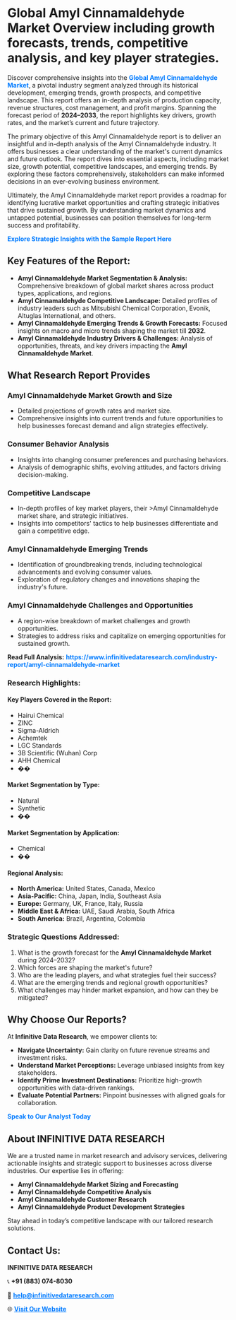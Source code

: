 <h1>Global Amyl Cinnamaldehyde Market Overview including growth forecasts, trends, competitive analysis, and key player strategies.</h1>
<p>
Discover comprehensive insights into the 
<a href="https://www.infinitivedataresearch.com/industry-report/amyl-cinnamaldehyde-market" rel="dofollow" style="color: #007BFF; text-decoration: none;"><strong>Global Amyl Cinnamaldehyde Market</strong></a>, a pivotal industry segment analyzed through its historical development, emerging trends, growth prospects, and competitive landscape. This report offers an in-depth analysis of production capacity, revenue structures, cost management, and profit margins. Spanning the forecast period of <strong>2024–2033</strong>, the report highlights key drivers, growth rates, and the market’s current and future trajectory.
</p>
<p>
The primary objective of this Amyl Cinnamaldehyde report is to deliver an insightful and in-depth analysis of the Amyl Cinnamaldehyde industry. It offers businesses a clear understanding of the market's current dynamics and future outlook. The report dives into essential aspects, including market size, growth potential, competitive landscapes, and emerging trends. By exploring these factors comprehensively, stakeholders can make informed decisions in an ever-evolving business environment.
</p>
<p>
Ultimately, the Amyl Cinnamaldehyde market report provides a roadmap for identifying lucrative market opportunities and crafting strategic initiatives that drive sustained growth. By understanding market dynamics and untapped potential, businesses can position themselves for long-term success and profitability.
</p>
<p>
<a href="https://www.infinitivedataresearch.com/request-sample/reportId=104542" style="color: #007BFF; text-decoration: none;"><strong>Explore Strategic Insights with the Sample Report Here</strong></a>
</p>

<h2>Key Features of the Report:</h2>
<ul>
<li><strong>Amyl Cinnamaldehyde Market Segmentation & Analysis:</strong> Comprehensive breakdown of global market shares across product types, applications, and regions.</li>
<li><strong>Amyl Cinnamaldehyde Competitive Landscape:</strong> Detailed profiles of industry leaders such as Mitsubishi Chemical Corporation, Evonik, Altuglas International, and others.</li>
<li><strong>Amyl Cinnamaldehyde Emerging Trends & Growth Forecasts:</strong> Focused insights on macro and micro trends shaping the market till <strong>2032</strong>.</li>
<li><strong>Amyl Cinnamaldehyde Industry Drivers & Challenges:</strong> Analysis of opportunities, threats, and key drivers impacting the <strong>Amyl Cinnamaldehyde Market</strong>.</li>
</ul>

<h2>What Research Report Provides</h2>
<h3>Amyl Cinnamaldehyde Market Growth and Size</h3>
<ul>
<li>Detailed projections of growth rates and market size.</li>
<li>Comprehensive insights into current trends and future opportunities to help businesses forecast demand and align strategies effectively.</li>
</ul>

<h3>Consumer Behavior Analysis</h3>
<ul>
<li>Insights into changing consumer preferences and purchasing behaviors.</li>
<li>Analysis of demographic shifts, evolving attitudes, and factors driving decision-making.</li>
</ul>

<h3>Competitive Landscape</h3>
<ul>
<li>In-depth profiles of key market players, their >Amyl Cinnamaldehyde market share, and strategic initiatives.</li>
<li>Insights into competitors' tactics to help businesses differentiate and gain a competitive edge.</li>
</ul>

<h3>Amyl Cinnamaldehyde Emerging Trends</h3>
<ul>
<li>Identification of groundbreaking trends, including technological advancements and evolving consumer values.</li>
<li>Exploration of regulatory changes and innovations shaping the industry's future.</li>
</ul>

<h3>Amyl Cinnamaldehyde Challenges and Opportunities</h3>
<ul>
<li>A region-wise breakdown of market challenges and growth opportunities.</li>
<li>Strategies to address risks and capitalize on emerging opportunities for sustained growth.</li>
</ul>
<p><strong>Read Full Analysis:</strong> <a href="https://www.infinitivedataresearch.com/industry-report/amyl-cinnamaldehyde-market" rel="dofollow" style="color: #007BFF; text-decoration: none;"><strong>https://www.infinitivedataresearch.com/industry-report/amyl-cinnamaldehyde-market</strong></a></p>
<h3>Research Highlights:</h3>
<h4>Key Players Covered in the Report:</h4>
<ul><li>Hairui Chemical</li><li>ZINC</li><li>Sigma-Aldrich</li><li>Achemtek</li><li>LGC Standards</li><li>3B Scientific (Wuhan) Corp</li><li>AHH Chemical</li><li>��</li></ul>
<h4>Market Segmentation by Type:</h4>
<ul><li>Natural</li><li>Synthetic</li><li>��</li></ul>
<h4>Market Segmentation by Application:</h4>
<ul><li>Chemical</li><li>��</li></ul>

<h4>Regional Analysis:</h4>
<ul>
<li><strong>North America:</strong> United States, Canada, Mexico</li>
<li><strong>Asia-Pacific:</strong> China, Japan, India, Southeast Asia</li>
<li><strong>Europe:</strong> Germany, UK, France, Italy, Russia</li>
<li><strong>Middle East & Africa:</strong> UAE, Saudi Arabia, South Africa</li>
<li><strong>South America:</strong> Brazil, Argentina, Colombia</li>
</ul>

<h3>Strategic Questions Addressed:</h3>
<ol>
<li>What is the growth forecast for the <strong>Amyl Cinnamaldehyde Market</strong> during 2024–2032?</li>
<li>Which forces are shaping the market's future?</li>
<li>Who are the leading players, and what strategies fuel their success?</li>
<li>What are the emerging trends and regional growth opportunities?</li>
<li>What challenges may hinder market expansion, and how can they be mitigated?</li>
</ol>

<h2>Why Choose Our Reports?</h2>
<p>At <strong>Infinitive Data Research</strong>, we empower clients to:</p>
<ul>
<li><strong>Navigate Uncertainty:</strong> Gain clarity on future revenue streams and investment risks.</li>
<li><strong>Understand Market Perceptions:</strong> Leverage unbiased insights from key stakeholders.</li>
<li><strong>Identify Prime Investment Destinations:</strong> Prioritize high-growth opportunities with data-driven rankings.</li>
<li><strong>Evaluate Potential Partners:</strong> Pinpoint businesses with aligned goals for collaboration.</li>
</ul>
<p><a href="https://www.infinitivedataresearch.com/industry-report/amyl-cinnamaldehyde-market" rel="dofollow" style="color: #007BFF; text-decoration: none;"><strong>Speak to Our Analyst Today</strong></a></p>

<h2>About INFINITIVE DATA RESEARCH</h2>
<p>We are a trusted name in market research and advisory services, delivering actionable insights and strategic support to businesses across diverse industries. Our expertise lies in offering:</p>
<ul>
<li><strong>Amyl Cinnamaldehyde Market Sizing and Forecasting</strong></li>
<li><strong>Amyl Cinnamaldehyde Competitive Analysis</strong></li>
<li><strong>Amyl Cinnamaldehyde Customer Research</strong></li>
<li><strong>Amyl Cinnamaldehyde Product Development Strategies</strong></li>
</ul>
<p>Stay ahead in today’s competitive landscape with our tailored research solutions.</p>

<h2>Contact Us:</h2>
<p><strong>INFINITIVE DATA RESEARCH</strong></p>
<p>📞 <strong>+91 (883) 074-8030</strong></p>
<p>📧 <strong><a href="mailto:help@infinitivedataresearch.com" style="color: #007BFF;">help@infinitivedataresearch.com</a></strong></p>
<p>🌐 <strong><a href="https://www.infinitivedataresearch.com" rel="dofollow" style="color: #007BFF;">Visit Our Website</a></strong></p>